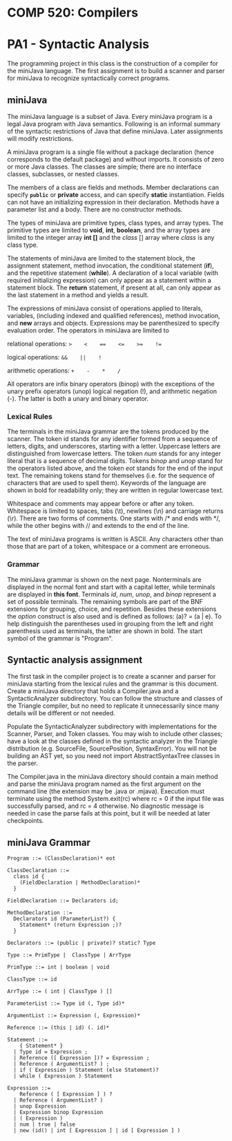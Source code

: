 COMP 520: Compilers
===================
PA1 - Syntactic Analysis
========================

The programming project in this class is the construction of a compiler for 
the miniJava language. The first assignment is to build a scanner and parser 
for miniJava to recognize syntactically correct programs.

miniJava
--------

The miniJava language is a subset of Java. Every miniJava program is a legal 
Java program with Java semantics. Following is an informal summary of the 
syntactic restrictions of Java that define miniJava. Later assignments will 
modify restrictions.

A miniJava program is a single file without a package declaration (hence 
corresponds to the default package) and without imports. It consists of zero 
or more Java classes. The classes are simple; there are no interface classes, 
subclasses, or nested classes.

The members of a class are fields and methods. Member declarations can specify 
**`public`** or **private** access, and can specify **static** instantiation. 
Fields can not have an initializing expression in their declaration. Methods 
have a parameter list and a body. There are no constructor methods.

The types of miniJava are primitive types, class types, and array types. The 
primitive types are limited to **void**, **int**, **boolean**, and the array 
types are limited to the integer array **int []** and the *class* [] array 
where *class* is any class type.

The statements of miniJava are limited to the statement block, the assignment 
statement, method invocation, the conditional statement (**if**), and the 
repetitive statement (**while**). A declaration of a local variable (with 
required initializing expression) can only appear as a statement within a 
statement block. The **return** statement, if present at all, can only appear 
as the last statement in a method and yields a result.

The expressions of miniJava consist of operations applied to literals, 
variables, (including indexed and qualified references), method invocation, 
and **new** arrays and objects. Expressions may be parenthesized to specify 
evaluation order. The operators in miniJava are limited to 

relational operations: `>    <    ==    <=    >=    !=`

logical operations: `&&    ||    !`

arithmetic operations: `+    -    *    /`

All operators are infix binary operators (binop) with the exceptions of the 
unary prefix operators (unop) logical negation (!), and arithmetic negation 
(-). The latter is both a unary and binary operator.

### Lexical Rules

The terminals in the miniJava grammar are the tokens produced by the scanner. 
The token id stands for any identifier formed from a sequence of letters, 
digits, and underscores, starting with a letter. Uppercase letters are 
distinguished from lowercase letters. The token *num* stands for any integer 
literal that is a sequence of decimal digits. Tokens *binop* and *unop* stand 
for the operators listed above, and the token *eot* stands for the end of the 
input text. The remaining tokens stand for themselves (i.e. for the sequence 
of characters that are used to spell them). Keywords of the language are shown 
in bold for readability only; they are written in regular lowercase text.

Whitespace and comments may appear before or after any token. Whitespace is 
limited to spaces, tabs (\t), newlines (\n) and carriage returns (\r). There 
are two forms of comments. One starts with /* and ends with */, while the 
other begins with // and extends to the end of the line.

The text of miniJava programs is written is ASCII. Any characters other than 
those that are part of a token, whitespace or a comment are erroneous.

### Grammar

The miniJava grammar is shown on the next page. Nonterminals are displayed in 
the normal font and start with a capital letter, while terminals are displayed 
in **this font**. Terminals *id*, *num*, *unop*, and *binop* represent a set of possible terminals. The remaining symbols are part of the BNF extensions for 
grouping, choice, and repetition. Besides these extensions the *option* 
construct is also used and is defined as follows: (a)? = (a | e). To help 
distinguish the parentheses used in grouping from the left and right 
parenthesis used as terminals, the latter are shown in bold. The start symbol 
of the grammar is "Program".

Syntactic analysis assignment
-----------------------------

The first task in the compiler project is to create a scanner and parser for 
miniJava starting from the lexical rules and the grammar is this document. 
Create a miniJava directory that holds a Compiler.java and a SyntacticAnalyzer 
subdirectory. You can follow the structure and classes of the Triangle 
compiler, but no need to replicate it unnecessarily since many details will be 
different or not needed.

Populate the SyntacticAnalyzer subdirectory with implementations for the 
Scanner, Parser, and Token classes. You may wish to include other classes; 
have a look at the classes defined in the syntactic analyzer in the Triangle 
distribution (e.g. SourceFile, SourcePosition, SyntaxError). You will not be 
building an AST yet, so you need not import AbstractSyntaxTree classes in the 
parser.

The Compiler.java in the miniJava directory should contain a main method and 
parse the miniJava program named as the first argument on the command line 
(the extension may be .java or .mjava). Execution must terminate using the 
method System.exit(rc) where rc = 0 if the input file was successfully parsed, 
and rc = 4 otherwise. No diagnostic message is needed in case the parse fails 
at this point, but it will be needed at later checkpoints.

miniJava Grammar
----------------

    Program ::= (ClassDeclaration)* eot

    ClassDeclaration ::=  
      class id {  
        (FieldDeclaration | MethodDeclaration)*  
      }

    FieldDeclaration ::= Declarators id;  

    MethodDeclaration ::=   
      Declarators id (ParameterList?) {  
        Statement* (return Expression ;)?  
      }

    Declarators ::= (public | private)? static? Type

    Type ::= PrimType |  ClassType | ArrType

    PrimType ::= int | boolean | void

    ClassType ::= id

    ArrType ::= ( int | ClassType ) []

    ParameterList ::= Type id (, Type id)*

    ArgumentList ::= Expression (, Expression)*

    Reference ::= (this | id) (. id)*

    Statement ::=  
        { Statement* }  
      | Type id = Expression ;  
      | Reference ([ Expression ])? = Expression ;  
      | Reference ( ArgumentList? ) ;  
      | if ( Expression ) Statement (else Statement)?  
      | while ( Expression ) Statement  

    Expression ::=   
        Reference ( [ Expression ] ) ?  
      | Reference ( ArgumentList? )  
      | unop Expression  
      | Expression binop Expression  
      | ( Expression )  
      | num | true | false  
      | new (id() | int [ Expression ] | id [ Expression ] )  
